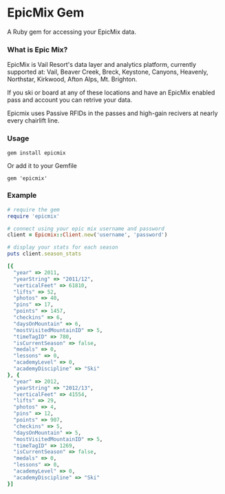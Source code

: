 EpicMix Gem
===========

A Ruby gem for accessing your EpicMix data.


### What is Epic Mix?

EpicMix is Vail Resort's data layer and analytics platform, currently supported at: Vail, Beaver Creek, Breck, Keystone, Canyons, Heavenly, Northstar, Kirkwood, Afton Alps, Mt. Brighton.

If you ski or board at any of these locations and have an EpicMix enabled pass and account you can retrive your data.

Epicmix uses Passive RFIDs in the passes and high-gain recivers at nearly every chairlift line.


### Usage

    gem install epicmix

Or add it to your Gemfile

    gem 'epicmix'


### Example

``` ruby
# require the gem
require 'epicmix'

# connect using your epic mix username and password
client = Epicmix::Client.new('username', 'password')

# display your stats for each season
puts client.season_stats

[{
  "year" => 2011,
  "yearString" => "2011/12",
  "verticalFeet" => 61810,
  "lifts" => 52,
  "photos" => 40,
  "pins" => 17,
  "points" => 1457,
  "checkins" => 6,
  "daysOnMountain" => 6,
  "mostVisitedMountainID" => 5,
  "timeTagID" => 780,
  "isCurrentSeason" => false,
  "medals" => 0,
  "lessons" => 0,
  "academyLevel" => 0,
  "academyDiscipline" => "Ski"
}, {
  "year" => 2012,
  "yearString" => "2012/13",
  "verticalFeet" => 41554,
  "lifts" => 29,
  "photos" => 4,
  "pins" => 12,
  "points" => 907,
  "checkins" => 5,
  "daysOnMountain" => 5,
  "mostVisitedMountainID" => 5,
  "timeTagID" => 1269,
  "isCurrentSeason" => false,
  "medals" => 0,
  "lessons" => 0,
  "academyLevel" => 0,
  "academyDiscipline" => "Ski"
}]

```